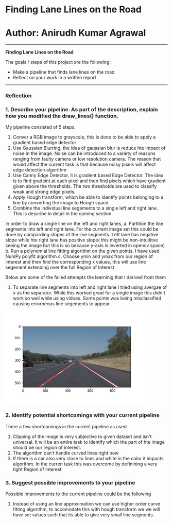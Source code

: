 # **Finding Lane Lines on the Road** 
# Author: Anirudh Kumar Agrawal
---

**Finding Lane Lines on the Road**

The goals / steps of this project are the following:
* Make a pipeline that finds lane lines on the road
* Reflect on your work in a written report

---

### Reflection

### 1. Describe your pipeline. As part of the description, explain how you modified the draw_lines() function.

My pipeline consisted of 5 steps.
1. Conver a RGB image to grayscale, this is done to be able to apply a gradient based edge detector
2. Use Gaussian Blurring, the idea of gaussian blur is reduce hte impact of noise in the image. Noise can be introduced to a variety of reasons ranging from faulty camera or low resolution camera. The reason that would affect the current task is that because noisy pixels will affect edge detection algorithm
3. Use Canny Edge Detector, it is gradient based Edge Detector. The idea is to find gradeint at each pixel and then find pixels which have gradient given above the thresholds. The two thresholds are used to classify weak and strong edge pixels.
4. Apply Hough transform, which be able to identify points belonging to a line by converting the image to Hough space.
5. Combine the individual line segements to a single left and right lane. This is describe in detail in the coming section

In order to draw a single line on the left and right lanes,
a. Partition the line segments into left and right lane. For the current image set this could be done by comparding slopes of the line segments. Left lane has negative slope while hte right lane has positive slope( this might be non-intuititve seeing the image but this is so because y-axis is inverted in opencv space)
b. Run a polynomial line fitting algorithm on the given points. I have used NumPy polyfit algorithm
c. Choose ymin and ymax from our region of interest and then find the corresponding x values, this will use line segement extending over the full Region of Interest

Below are some of the failed attempts the learninig that I derived from them
1. To separate line segments into left and right lane I tried using avergae of x as the separator. While this worked great for a single image this didn't work so well while using vidoes. Some points was being misclassified causing errorneous line segements to appear.

![Combined Image](./test_images_output/solidWhiteRight.jpg "COmbined Image")

### 2. Identify potential shortcomings with your current pipeline

There a few shortcomings in the current pipeline as used
1. Clipping of the image is very subjective to given dataset and isn't universal. It will be an entire task to identify which the part of hte image should be our region of interest.
2. The algorithm can't handle curved lines right now
3. If there is a car also very close to lines and white in the color it impacts algorithm. In the curren task this was overcome by definining a very tight Region of Interest

### 3. Suggest possible improvements to your pipeline

Possible improvements to the current pipeline could be the following
1. Instead of using an line approximation we can use higher order curve fitting algorithm, to accomodate this with hough transform we we will have set values such that its able to give very small line segments.
